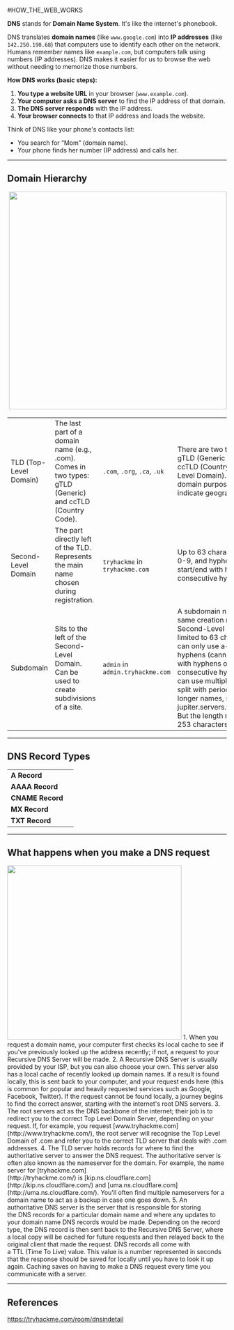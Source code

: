 #HOW_THE_WEB_WORKS


**DNS** stands for **Domain Name System**. It's like the internet's phonebook.

DNS translates **domain names** (like `www.google.com`) into **IP addresses** (like `142.250.190.68`) that computers use to identify each other on the network.
Humans remember names like `example.com`, but computers talk using numbers (IP addresses). DNS makes it easier for us to browse the web without needing to memorize those numbers.

**How DNS works (basic steps):**
1. **You type a website URL** in your browser (`www.example.com`).
2. **Your computer asks a DNS server** to find the IP address of that domain.
3. **The DNS server responds** with the IP address.
4. **Your browser connects** to that IP address and loads the website.

Think of DNS like your phone's contacts list:
- You search for “Mom” (domain name).
- Your phone finds her number (IP address) and calls her.

---

## Domain Hierarchy
![]()
<img width="500" src="https://tryhackme-images.s3.amazonaws.com/user-uploads/5c549500924ec576f953d9fc/room-content/a168c8511887fff98a6944619c4b5259.png">


|                        |                                                                                                           |                                  |                                                                                                                                                                                                                                                                                                                                                                                            |
| ---------------------- | --------------------------------------------------------------------------------------------------------- | -------------------------------- | ------------------------------------------------------------------------------------------------------------------------------------------------------------------------------------------------------------------------------------------------------------------------------------------------------------------------------------------------------------------------------------------ |
| TLD (Top-Level Domain) | The last part of a domain name (e.g., .com). Comes in two types: gTLD (Generic) and ccTLD (Country Code). | `.com`, `.org`, `.ca`, `.uk`     | There are two types of TLD, gTLD (Generic Top Level) and ccTLD (Country Code Top Level Domain). gTLDs show domain purpose, ccTLDs indicate geography.                                                                                                                                                                                                                                      |
| Second-Level Domain    | The part directly left of the TLD. Represents the main name chosen during registration.                   | `tryhackme` in `tryhackme.com`   | Up to 63 characters. Only a-z, 0-9, and hyphens (-). Cannot start/end with hyphens or use consecutive hyphens.                                                                                                                                                                                                                                                                             |
| Subdomain              | Sits to the left of the Second-Level Domain. Can be used to create subdivisions of a site.                | `admin` in `admin.tryhackme.com` | A subdomain name has the same creation restrictions as a Second-Level Domain, being limited to 63 characters and can only use a-z 0-9 and hyphens (cannot start or end with hyphens or have consecutive hyphens). You can use multiple subdomains split with periods to create longer names, such as jupiter.servers.tryhackme.com. But the length must be kept to 253 characters or less. |

---

## DNS Record Types

|                  |     |
| ---------------- | --- |
| **A Record**     |     |
| **AAAA Record**  |     |
| **CNAME Record** |     |
| **MX Record**    |     |
| **TXT Record**   |     |

___

## What happens when you make a DNS request
<img width="400" src="https://tryhackme-images.s3.amazonaws.com/user-uploads/5f04259cf9bf5b57aed2c476/room-content/5f04259cf9bf5b57aed2c476-1724075620083.png">
1. When you request a domain name, your computer first checks its local cache to see if you've previously looked up the address recently; if not, a request to your Recursive DNS Server will be made.
2. A Recursive DNS Server is usually provided by your ISP, but you can also choose your own. This server also has a local cache of recently looked up domain names. If a result is found locally, this is sent back to your computer, and your request ends here (this is common for popular and heavily requested services such as Google, Facebook, Twitter). If the request cannot be found locally, a journey begins to find the correct answer, starting with the internet's root DNS servers.
3. The root servers act as the DNS backbone of the internet; their job is to redirect you to the correct Top Level Domain Server, depending on your request. If, for example, you request [www.tryhackme.com](http://www.tryhackme.com/), the root server will recognise the Top Level Domain of .com and refer you to the correct TLD server that deals with .com addresses.
4. The TLD server holds records for where to find the authoritative server to answer the DNS request. The authoritative server is often also known as the nameserver for the domain. For example, the name server for [tryhackme.com](http://tryhackme.com/) is [kip.ns.cloudflare.com](http://kip.ns.cloudflare.com/) and [uma.ns.cloudflare.com](http://uma.ns.cloudflare.com/). You'll often find multiple nameservers for a domain name to act as a backup in case one goes down.
5. An authoritative DNS server is the server that is responsible for storing the DNS records for a particular domain name and where any updates to your domain name DNS records would be made. Depending on the record type, the DNS record is then sent back to the Recursive DNS Server, where a local copy will be cached for future requests and then relayed back to the original client that made the request. DNS records all come with a TTL (Time To Live) value. This value is a number represented in seconds that the response should be saved for locally until you have to look it up again. Caching saves on having to make a DNS request every time you communicate with a server.


---

## References

https://tryhackme.com/room/dnsindetail